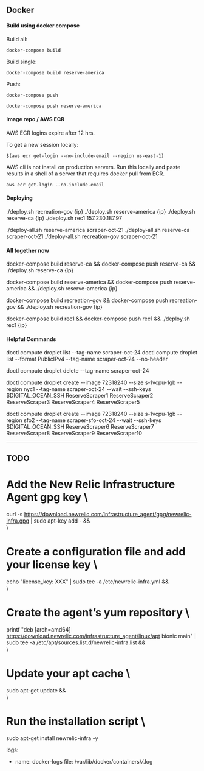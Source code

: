 ## Docker

#### Build using docker compose

Build all:

`docker-compose build`

Build single:

`docker-compose build reserve-america`

Push:

`docker-compose push`

`docker-compose push reserve-america`

#### Image repo / AWS ECR

AWS ECR logins expire after 12 hrs.

To get a new session locally:

`$(aws ecr get-login --no-include-email --region us-east-1)`

AWS cli is not install on production servers. Run this locally and paste results in a shell of a server that requires docker pull from ECR.

`aws ecr get-login --no-include-email`

#### Deploying

./deploy.sh recreation-gov {ip}
./deploy.sh reserve-america {ip}
./deploy.sh reserve-ca {ip}
./deploy.sh rec1 157.230.187.97

./deploy-all.sh reserve-america scraper-oct-21
./deploy-all.sh reserve-ca scraper-oct-21
./deploy-all.sh recreation-gov scraper-oct-21

#### All together now

docker-compose build reserve-ca && docker-compose push reserve-ca && ./deploy.sh reserve-ca {ip}

docker-compose build reserve-america && docker-compose push reserve-america && ./deploy.sh reserve-america {ip}

docker-compose build recreation-gov && docker-compose push recreation-gov && ./deploy.sh recreation-gov {ip}

docker-compose build rec1 && docker-compose push rec1 && ./deploy.sh rec1 {ip}

#### Helpful Commands

doctl compute droplet list --tag-name scraper-oct-24
doctl compute droplet list --format PublicIPv4 --tag-name scraper-oct-24 --no-header

doctl compute droplet delete --tag-name scraper-oct-24

doctl compute droplet create --image 72318240 --size s-1vcpu-1gb --region nyc1 --tag-name scraper-oct-24 --wait --ssh-keys $DIGITAL_OCEAN_SSH ReserveScraper1 ReserveScraper2 ReserveScraper3 ReserveScraper4 ReserveScraper5

doctl compute droplet create --image 72318240 --size s-1vcpu-1gb --region sfo2 --tag-name scraper-sfo-oct-24 --wait --ssh-keys $DIGITAL_OCEAN_SSH ReserveScraper6 ReserveScraper7 ReserveScraper8 ReserveScraper9 ReserveScraper10

---

## TODO


# Add the New Relic Infrastructure Agent gpg key \
curl -s https://download.newrelic.com/infrastructure_agent/gpg/newrelic-infra.gpg | sudo apt-key add - && \
\
# Create a configuration file and add your license key \
echo "license_key: XXX" | sudo tee -a /etc/newrelic-infra.yml && \
\
# Create the agent’s yum repository \
printf "deb [arch=amd64] https://download.newrelic.com/infrastructure_agent/linux/apt bionic main" | sudo tee -a /etc/apt/sources.list.d/newrelic-infra.list && \
\
# Update your apt cache \
sudo apt-get update && \
\
# Run the installation script \
sudo apt-get install newrelic-infra -y


logs:
  - name: docker-logs
    file: /var/lib/docker/containers/*/*.log
